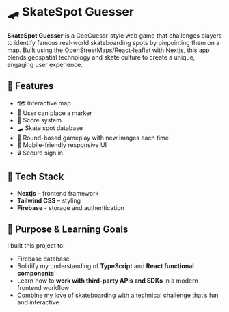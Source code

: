 # 🛹 SkateSpot Guesser

**SkateSpot Guesser** is a GeoGuessr-style web game that challenges players to identify famous real-world skateboarding spots by pinpointing them on a map. Built using the OpenStreetMaps/React-leaflet with Nextjs, this app blends geospatial technology and skate culture to create a unique, engaging user experience.

## 🚀 Features

 - 🗺️ Interactive map 
- 📍 User can place a marker 
- 🧠 Score system 
- 🛹 Skate spot database 
- 🔄 Round-based gameplay with new images each time
- 📱 Mobile-friendly responsive UI
- 🔒 Secure sign in

## 🧰 Tech Stack

- **Nextjs** – frontend framework
- **Tailwind CSS** – styling
- **Firebase** - storage and authentication

## 🎯 Purpose & Learning Goals

I built this project to:
- Firebase database
- Solidify my understanding of **TypeScript** and **React functional components**
- Learn how to **work with third-party APIs and SDKs** in a modern frontend workflow
- Combine my love of skateboarding with a technical challenge that’s fun and interactive



